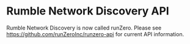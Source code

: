 # Rumble Network Discovery API

Rumble Network Discovery is now called runZero. Please see https://github.com/runZeroInc/runzero-api for current API information.
